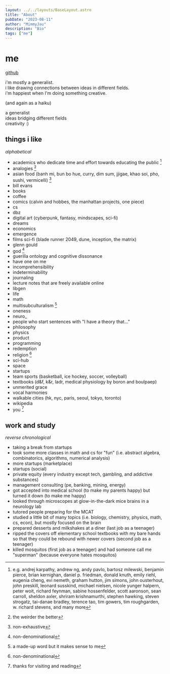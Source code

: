 ```yaml
---
layout: ../../layouts/BaseLayout.astro
title: "About"
pubDate: "2023-08-11"
author: "MimmyJau"
description: "Bio"
tags: ["me"]
---
```


# me

[github](https://www.github.com/mimmyjau)

i'm mostly a generalist.  
i like drawing connections between ideas in different fields.  
i'm happiest when I'm doing something creative.

(and again as a haiku)

a generalist  
ideas bridging different fields  
creativity :)

## things i like

_alphabetical_

- academics who dedicate time and effort towards educating the public [^academics]
- analogies [^analogies]
- asian food (banh mi, bun bo hue, curry, dim sum, jjigae, khao soi, pho, sushi, vermicelli) [^nonexhaustive]
- bill evans
- books
- coffee
- comics (calvin and hobbes, the manhattan projects, one piece)
- cs
- dbz
- digital art (cyberpunk, fantasy, mindscapes, sci-fi)
- dreams
- economics
- emergence
- films sci-fi (blade runner 2049, dune, inception, the matrix)
- glenn gould
- god [^nondenominational]
- guerilla ontology and cognitive dissonance
- have one on me
- incomprehensibility
- indeterminability
- journaling
- lecture notes that are freely available online 
- libgen
- life
- math
- multisubculturalism [^madeup]
- oneness
- neuro_
- people who start sentences with "I have a theory that..."
- philosophy
- physics
- product
- programming
- redemption
- religion [^nondenominational]
- sci-hub
- space
- startups
- team sports (basketball, ice hockey, soccer, volleyball)
- textbooks (d&f, k&r, ladr, medical physiology by boron and boulpaep)
- unmerited grace
- vocal harmonies
- walkable cities (hk, nyc, paris, seoul, tokyo, toronto)
- wikipedia
- you [^you]

[^academics]: e.g. andrej karpathy, andrew ng, andy pavlo, bartosz milewski, benjamin pierce, brian kernighan, daniel p. friedman, donald knuth, emily riehl, eugenia cheng, evi nemeth, graham hutton, jim simons, john ousterhout, john preskill, leonard susskind, michael nielsen, nicole yunger halpern, peter woit, richard feynman, sabine hossenfelder, scott aaronson, sean carroll, sheldon axler, shriram krishnamurthi, stephen hawking, steven strogatz, tai-danae bradley, terence tao, tim gowers, tim roughgarden, w. richard stevens, and many more
[^analogies]: the weirder the better
[^madeup]: a made-up word but it makes sense to me
[^nondenominational]: non-denominational
[^nonexhaustive]: non-exhaustive
[^you]: thanks for visiting and reading

## work and study

_reverse chronological_

- taking a break from startups
- took some more classes in math and cs for "fun" (i.e. abstract algebra, combinatorics, algorithms, numerical analysis)
- more startups (marketplace)
- startups (social)
- private equity (every industry except tech, gambling, and addictive substances)
- management consulting (pe, banking, mining, energy)
- got accepted into medical school (to make my parents happy) but turned it down (to make me happy)
- looked through microscopes at glow-in-the-dark mice brains in a neurology lab
- tutored people preparing for the MCAT
- studied a little bit of many topics (i.e. biology, chemistry, physics, math, cs, econ), but mostly focused on the brain
- prepared desserts and milkshakes at a diner (last job as a teenager)
- ripped the covers off elementary school textbooks with my bare hands so that they could be rebound with newer covers (second job as a teenager)
- killed mosquitos (first job as a teenager) and had someone call me "superman" (because everyone hates mosquitos)
